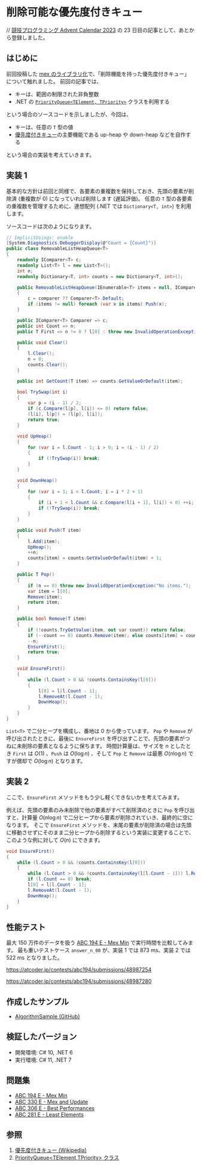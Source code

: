 # 削除可能な優先度付きキュー

// [競技プログラミング Advent Calendar 2023](https://qiita.com/advent-calendar/2023/kyopro) の 23 日目の記事として、あとから登録しました。

## はじめに
前回投稿した [mex のライブラリ化](Mex-Multiset.md)で、「削除機能を持った優先度付きキュー」について触れました。
前回の記事では、
- キーは、範囲の制限された非負整数
- .NET の [`PriorityQueue<TElement, TPriority>`](https://learn.microsoft.com/dotnet/api/system.collections.generic.priorityqueue-2) クラスを利用する

という場合のソースコードを示しましたが、今回は、
- キーは、任意の `T` 型の値
- [優先度付きキュー](https://t.co/hRIyIbXAmC)の主要機能である up-heap や down-heap などを自作する

という場合の実装を考えていきます。

## 実装 1
基本的な方針は前回と同様で、各要素の重複数を保持しておき、先頭の要素が削除済 (重複数が 0) になっていれば削除します (遅延評価)。
任意の `T` 型の各要素の重複数を管理するために、連想配列 (.NET では `Dictionary<T, int>`) を利用します。

ソースコードは次のようになります。

```csharp:RemovableListHeapQueue.cs
// ImplicitUsings: enable
[System.Diagnostics.DebuggerDisplay(@"Count = {Count}")]
public class RemovableListHeapQueue<T>
{
	readonly IComparer<T> c;
	readonly List<T> l = new List<T>();
	int n;
	readonly Dictionary<T, int> counts = new Dictionary<T, int>();

	public RemovableListHeapQueue(IEnumerable<T> items = null, IComparer<T> comparer = null)
	{
		c = comparer ?? Comparer<T>.Default;
		if (items != null) foreach (var x in items) Push(x);
	}

	public IComparer<T> Comparer => c;
	public int Count => n;
	public T First => n != 0 ? l[0] : throw new InvalidOperationException("No items.");

	public void Clear()
	{
		l.Clear();
		n = 0;
		counts.Clear();
	}

	public int GetCount(T item) => counts.GetValueOrDefault(item);

	bool TrySwap(int i)
	{
		var p = (i - 1) / 2;
		if (c.Compare(l[p], l[i]) <= 0) return false;
		(l[i], l[p]) = (l[p], l[i]);
		return true;
	}

	void UpHeap()
	{
		for (var i = l.Count - 1; i > 0; i = (i - 1) / 2)
		{
			if (!TrySwap(i)) break;
		}
	}

	void DownHeap()
	{
		for (var i = 1; i < l.Count; i = i * 2 + 1)
		{
			if (i + 1 < l.Count && c.Compare(l[i + 1], l[i]) < 0) ++i;
			if (!TrySwap(i)) break;
		}
	}

	public void Push(T item)
	{
		l.Add(item);
		UpHeap();
		++n;
		counts[item] = counts.GetValueOrDefault(item) + 1;
	}

	public T Pop()
	{
		if (n == 0) throw new InvalidOperationException("No items.");
		var item = l[0];
		Remove(item);
		return item;
	}

	public bool Remove(T item)
	{
		if (!counts.TryGetValue(item, out var count)) return false;
		if (--count == 0) counts.Remove(item); else counts[item] = count;
		--n;
		EnsureFirst();
		return true;
	}

	void EnsureFirst()
	{
		while (l.Count > 0 && !counts.ContainsKey(l[0]))
		{
			l[0] = l[l.Count - 1];
			l.RemoveAt(l.Count - 1);
			DownHeap();
		}
	}
}
```

`List<T>` で二分ヒープを構成し、番地は 0 から使っています。
`Pop` や `Remove` が呼び出されたときに、最後に `EnsureFirst` を呼び出すことで、先頭の要素がつねに未削除の要素となるように保ちます。
時間計算量は、サイズを $n$ としたとき `First` は $O(1)$ 、`Push` は $O( \log n)$ 、そして `Pop` と `Remove` は最悪 $O(n \log n)$ ですが償却で $O( \log n)$ となります。

## 実装 2
ここで、`EnsureFirst` メソッドをもう少し軽くできないかを考えてみます。

例えば、先頭の要素のみ未削除で他の要素がすべて削除済のときに `Pop` を呼び出すと、計算量 $O(n \log n)$ で二分ヒープから要素が削除されていき、最終的に空になります。
そこで `EnsureFirst` メソッドを、末尾の要素が削除済の場合は先頭に移動させずにそのまま二分ヒープから削除するという実装に変更することで、このような例に対して $O(n)$ にできます。

```csharp
void EnsureFirst()
{
	while (l.Count > 0 && !counts.ContainsKey(l[0]))
	{
		while (l.Count > 0 && !counts.ContainsKey(l[l.Count - 1])) l.RemoveAt(l.Count - 1);
		if (l.Count == 0) break;
		l[0] = l[l.Count - 1];
		l.RemoveAt(l.Count - 1);
		DownHeap();
	}
}
```

## 性能テスト
最大 150 万件のデータを扱う [ABC 194 E - Mex Min](https://atcoder.jp/contests/abc194/tasks/abc194_e) で実行時間を比較してみます。
最も重いテストケース `answer_n_00` が、実装 1 では 873 ms、実装 2 では 522 ms となりました。

https://atcoder.jp/contests/abc194/submissions/48987254

https://atcoder.jp/contests/abc194/submissions/48987280

## 作成したサンプル
- [AlgorithmSample (GitHub)](https://github.com/sakapon/Samples-2020/tree/master/AlgorithmSample/AlgorithmLib10/DataTrees/PQ)

## 検証したバージョン
- 開発環境: C# 10, .NET 6
- 実行環境: C# 11, .NET 7

## 問題集
- [ABC 194 E - Mex Min](https://atcoder.jp/contests/abc194/tasks/abc194_e)
- [ABC 330 E - Mex and Update](https://atcoder.jp/contests/abc330/tasks/abc330_e)
- [ABC 306 E - Best Performances](https://atcoder.jp/contests/abc306/tasks/abc306_e)
- [ABC 281 E - Least Elements](https://atcoder.jp/contests/abc281/tasks/abc281_e)

## 参照
1. [優先度付きキュー (Wikipedia)](https://t.co/hRIyIbXAmC)
1. [PriorityQueue\<TElement,TPriority\> クラス](https://learn.microsoft.com/dotnet/api/system.collections.generic.priorityqueue-2)
